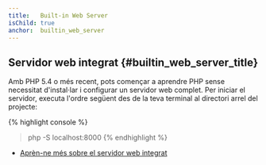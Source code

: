 ```yaml
---
title:   Built-in Web Server
isChild: true
anchor:  builtin_web_server
---
```


## Servidor web integrat {#builtin_web_server_title}

Amb PHP 5.4 o més recent, pots començar a aprendre PHP sense necessitat d'instal·lar i configurar un servidor web
complet. Per iniciar el servidor, executa l'ordre següent des de la teva terminal al directori arrel del projecte:

{% highlight console %}
> php -S localhost:8000
{% endhighlight %}

* [Aprèn-ne més sobre el servidor web integrat][cli-server]


[cli-server]: http://php.net/features.commandline.webserver
